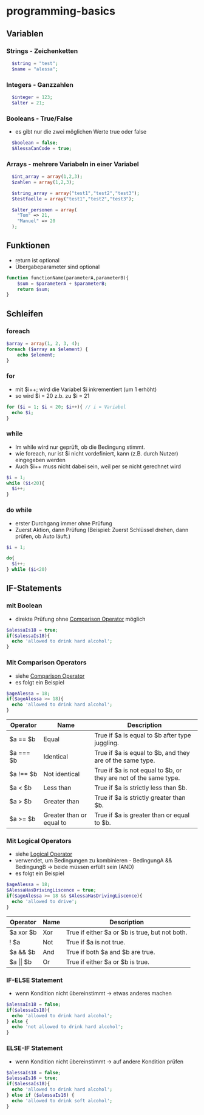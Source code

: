 # programming-basics

## Variablen
### Strings - Zeichenketten
```php
  $string = "test"; 
  $name = "alessa";
```

### Integers - Ganzzahlen
```php
  $integer = 123;
  $alter = 21;
```

### Booleans - True/False
* es gibt nur die zwei möglichen Werte true oder false
```php
  $boolean = false;
  $AlessaCanCode = true;
```


### Arrays - mehrere Variabeln in einer Variabel

```php
  $int_array = array(1,2,3);
  $zahlen = array(1,2,3); 

  $string_array = array("test1","test2","test3");
  $testfaelle = array("test1","test2","test3"); 
```

```php
  $alter_personen = array(
    "Tom" => 21,
    "Manuel" => 20
  );
```

## Funktionen
* return ist optional
* Übergabeparameter sind optional
```php
function functionName(parameterA,parameterB){
    $sum = $parameterA + $parameterB;
    return $sum;
}
```

## Schleifen
### foreach
```php
$array = array(1, 2, 3, 4);
foreach ($array as $element) {
    echo $element;
}
```
### for
* mit $i++; wird die Variabel $i inkrementiert (um 1 erhöht)
* so wird $i = 20 z.b. zu $i = 21
```php
for ($i = 1; $i < 20; $i++){ // i = Variabel
  echo $i;
}
```
### while
* Im while wird nur geprüft, ob die Bedingung stimmt.
* wie foreach, nur ist $i nicht vordefiniert, kann (z.B. durch Nutzer) eingegeben werden
* Auch $i++ muss nicht dabei sein, weil per se nicht gerechnet wird

```php
$i = 1;
while ($i<20){
  $i++;
}
```

### do while
* erster Durchgang immer ohne Prüfung
* Zuerst Aktion, dann Prüfung (Beispiel: Zuerst Schlüssel drehen, dann prüfen, ob Auto läuft.)
```php
$i = 1;

do{
  $i++;
} while ($i<20)
```

## IF-Statements

### mit Boolean
* direkte Prüfung ohne [Comparison Operator](https://www.php.net/manual/en/language.operators.comparison.php) möglich
```php
$alessaIs18 = true;
if($alessaIs18){
  echo 'allowed to drink hard alcohol';
}
```

### Mit Comparison Operators
* siehe [Comparison Operator](https://www.php.net/manual/en/language.operators.comparison.php)
* es folgt ein Beispiel
```php
$ageAlessa = 18;
if($ageAlessa >= 18){
  echo 'allowed to drink hard alcohol';
}
```

| Operator   | Name                   | Description                                                  |
|------------|------------------------|--------------------------------------------------------------|
| $a == $b   | Equal                  | True if $a is equal to $b after type juggling.              |
| $a === $b  | Identical              | True if $a is equal to $b, and they are of the same type.   |
| $a !== $b  | Not identical          | True if $a is not equal to $b, or they are not of the same type. |
| $a < $b    | Less than              | True if $a is strictly less than $b.                        |
| $a > $b    | Greater than           | True if $a is strictly greater than $b.                     |
| $a >= $b   | Greater than or equal to | True if $a is greater than or equal to $b.                  |


### Mit Logical Operators
* siehe [Logical Operator](https://www.php.net/manual/en/language.operators.logical.php)
* verwendet, um Bedingungen zu kombinieren - BedingungA && BedingungB -> beide müssen erfüllt sein (AND)
* es folgt ein Beispiel
```php
$ageAlessa = 18;
$AlessaHasDrivingLiscence = true;
if($ageAlessa >= 18 && $AlessaHasDrivingLiscence){
  echo 'allowed to drive';
}
```

| Operator  | Name         | Description                                              |
|-----------|--------------|----------------------------------------------------------|
| $a xor $b | Xor          | True if either $a or $b is true, but not both.         |
| ! $a      | Not          | True if $a is not true.                                 |
| $a && $b  | And          | True if both $a and $b are true.                        |
| $a \|\| $b | Or          | True if either $a or $b is true.                        |


### IF-ELSE Statement
* wenn Kondition nicht übereinstimmt -> etwas anderes machen
```php
$alessaIs18 = false;
if($alessaIs18){
  echo 'allowed to drink hard alcohol';
} else {
  echo 'not allowed to drink hard alcohol';
}
```

### ELSE-IF Statement
* wenn Kondition nicht übereinstimmt -> auf andere Kondition prüfen
```php
$alessaIs18 = false;
$alessaIs16 = true;
if($alessaIs18){
  echo 'allowed to drink hard alcohol';
} else if ($alessaIs16) {
  echo 'allowed to drink soft alcohol';
}
```

